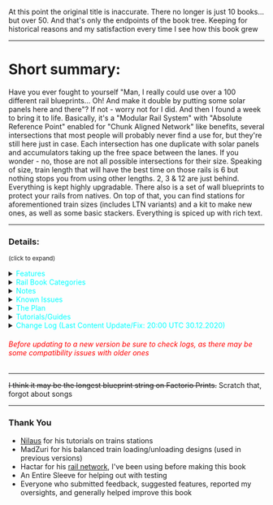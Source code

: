At this point the original title is inaccurate. There no longer is just 10 books... but over 50. And that's only the endpoints of the book tree. Keeping for historical reasons and my satisfaction every time I see how this book grew

---

# Short summary:
Have you ever fought to yourself "Man, I really could use over a 100 different rail blueprints... Oh! And make it double by putting some solar panels here and there"? If not - worry not for I did. And then I found a week to bring it to life. Basically, it's a "Modular Rail System" with "Absolute Reference Point" enabled for "Chunk Aligned Network" like benefits, several intersections that most people will probably never find a use for, but they're still here just in case. Each intersection has one duplicate with solar panels and accumulators taking up the free space between the lanes. If you wonder - no, those are not all possible intersections for their size. Speaking of size, train length that will have the best time on those rails is 6 but nothing stops you from using other lengths. 2, 3 & 12 are just behind. Everything is kept highly upgradable. There also is a set of wall blueprints to protect your rails from natives. On top of that, you can find stations for aforementioned train sizes (includes LTN variants) and a kit to make new ones, as well as some basic stackers. Everything is spiced up with rich text.

---

### Details:
<sup>(click to expand)</sup>

<details>
  <summary><span style="color:cyan">Features</summary>

<details>
  <summary><span style="color:yellow">Rails</summary>

<img src="https://user-images.githubusercontent.com/70019596/103308220-2e34a180-4a12-11eb-8e38-cc3b1ff32f63.png" width="100%">
<font size = 1><div align="center"> All of them in non-solar variants | see Rail Book Categories for close ups<br>
right click & open image in new tab for better resolution
</font></div>

- All blueprints are always upgradable into their equivalents from other books placed lower on the list in the "Rail Book Categories" section as long as they are in the same category
 - many blueprints are upgradable into others from the same book or even other categories
   - some of that upgradability was sacrificed for the sake of throughput (extreme edge cases)
 - to achieve that, some blueprints don't have the best possible signal placement, but it's still perfect signaling (no 2 crosses of rail are in the same block)
- Each book comes in 2 variants:
 - standard (no ![solar panel](https://wiki.factorio.com/images/thumb/Solar_panel.png/32px-Solar_panel.png) &![accumulator](https://wiki.factorio.com/images/thumb/Accumulator.png/32px-Accumulator.png))
 - ![solar panel](https://wiki.factorio.com/images/thumb/Solar_panel.png/32px-Solar_panel.png) &![accumulator](https://wiki.factorio.com/images/thumb/Accumulator.png/32px-Accumulator.png) included because why would you want to waste so much space (aesthetics first though)
   - there are some paths left between solar panels so you can get run over by a train again
   - not a perfect ratio, I'm not a masochist and it probably would be impossible anyway
- Rail Spacing: ![rail](https://wiki.factorio.com/images/thumb/Straight_rail.png/32px-Straight_rail.png) - - ![rail](https://wiki.factorio.com/images/thumb/Straight_rail.png/32px-Straight_rail.png) - - - ![rail](https://wiki.factorio.com/images/thumb/Straight_rail.png/32px-Straight_rail.png) - - ![rail](https://wiki.factorio.com/images/thumb/Straight_rail.png/32px-Straight_rail.png)
- Optimized for 6 ![locomotive](https://wiki.factorio.com/images/thumb/Locomotive.png/32px-Locomotive.png)/![cargo wagon](https://wiki.factorio.com/images/thumb/Cargo_wagon.png/32px-Cargo_wagon.png) long trains, but works well with it's multiples and divisors. Any length will work, those are just suggestions  ![locomotive](https://wiki.factorio.com/images/thumb/Locomotive.png/32px-Locomotive.png)/![cargo wagon](https://wiki.factorio.com/images/thumb/Cargo_wagon.png/32px-Cargo_wagon.png) (to avoid deadlocks there should be space equivalent or larger to the length of your longest train between intersections.)
- ![green wire](https://wiki.factorio.com/images/thumb/Green_wire.png/32px-Green_wire.png) & ![red wire](https://wiki.factorio.com/images/thumb/Red_wire.png/32px-Red_wire.png) + ![small lamp](https://wiki.factorio.com/images/thumb/Lamp.png/32px-Lamp.png) included
- Modular
- Right-Hand Drive
- Each section is 21x21 ![rail](https://wiki.factorio.com/images/thumb/Straight_rail.png/32px-Straight_rail.png) or 42x42 tiles big (books are focused on throughput for 6  ![locomotive](https://wiki.factorio.com/images/thumb/Locomotive.png/32px-Locomotive.png)/![cargo wagon](https://wiki.factorio.com/images/thumb/Cargo_wagon.png/32px-Cargo_wagon.png) trains and that is exactly the border length of the square in which all blueprints here fit, hence they are not chunk aligned)
- Grid snapping is on, so you can use them like a "chunk aligned network" (blueprints can only be placed on an artificial grid that lets you start building from 2 completely disconnected points on the map and ensures that they can still be perfectly connected, see [FFF #357](https://factorio.com/blog/post/fff-357) under the "Snapping" section)
- Every blueprint has ![landfill](https://wiki.factorio.com/images/thumb/Landfill.png/32px-Landfill.png) underlay to allow placing on water (Shift+LMB to place landfill, and LMB to place blueprint, you can also just double-click Shift+LMB)
- Pretty ![copper_cable](https://wiki.factorio.com/images/thumb/Copper_cable.png/32px-Copper_cable.png) connections for Factorio 1.1 and above

</details>


<details>
  <summary><span style="color:yellow">Stations</summary>

<img src= "https://user-images.githubusercontent.com/70019596/103384015-1e41be00-4af5-11eb-92d6-b79f2153430f.png" width = 100%>

<font size = 1><div align="center">
Vanilla stations and Buffers <br>
LTN Stations and depots are not visible here <br>
right click & open image in new tab for better resolution
</font></div>

- Every station comes in 2 variants:
   - Vanilla
   - [Logistic Train Network](https://mods.factorio.com/mods/Optera/LogisticTrainNetwork) mod compatible
- Some basic train stackers - nothing special, but still nice to have (currently available lengths: 12, 10, 6, 5, 3, 2)
- Includes a book with some smaller parts for creating custom stations
- Mechanically balanced loading and unloading
- ![small lamp](https://wiki.factorio.com/images/thumb/Lamp.png/32px-Lamp.png) included
- ![red belt](https://wiki.factorio.com/images/thumb/Fast_transport_belt.png/32px-Fast_transport_belt.png) and ![blue belt](https://wiki.factorio.com/images/thumb/Express_transport_belt.png/32px-Express_transport_belt.png) versions (upgradable)
- LTN Depots included
- Every blueprint has ![landfill](https://wiki.factorio.com/images/thumb/Landfill.png/32px-Landfill.png) underlay to allow placing on water (Shift+LMB to place landfill, and LMB to place blueprint, you can also just double-click Shift+LMB)
- "Instructions" book to help with LTN stations

</details>
</details>

<details>
  <summary><span style="color:cyan">Rail Book Categories</summary>

- ##### Category A - Basic Blueprints
(90% of every rail network ever made)

 - <span style="color:orange">2 ![rail](https://wiki.factorio.com/images/thumb/Straight_rail.png/32px-Straight_rail.png)</span> (14bp)
 - <span style="color:cyan">2 ![rail](https://wiki.factorio.com/images/thumb/Straight_rail.png/32px-Straight_rail.png) ![solar panel](https://wiki.factorio.com/images/thumb/Solar_panel.png/32px-Solar_panel.png)</span> (14bp)

<img src= "https://user-images.githubusercontent.com/70019596/103171377-01369200-484c-11eb-9949-d08832efd9c9.png" width="100%">
<font size = 1><div align="center">
2 Lane Solar | Row 1: Vertical/Horizontal ends | Row 2: Vertical/Horizontal/Diagonal ends | Row 3: Diagonal ends  <br>
right click & open image in new tab for better resolution
</font></div>


 - <span style="color:orange">4 ![rail](https://wiki.factorio.com/images/thumb/Straight_rail.png/32px-Straight_rail.png)</span> (18bp)
 - <span style="color:cyan"> 4 ![rail](https://wiki.factorio.com/images/thumb/Straight_rail.png/32px-Straight_rail.png) ![solar panel](https://wiki.factorio.com/images/thumb/Solar_panel.png/32px-Solar_panel.png)</span> (18bp)

<img src= "https://user-images.githubusercontent.com/70019596/103366614-6516c000-4ac3-11eb-85a3-4aaab788c4db.png" width="100%">
<font size = 1><div align="center">
4 Lane | Row 1: Vertical/Horizontal ends | Row 2: Vertical/Horizontal/Diagonal ends | Row 3: Diagonal ends <br>
right click & open image in new tab for better resolution
</font></div>


- ##### Category B1 - Lane Mergers/Splitters
(ends don't have equal number of lanes)

 - <span style="color:orange">4:2:1 ![rail](https://wiki.factorio.com/images/thumb/Straight_rail.png/32px-Straight_rail.png)</span> (12bp)
 - <span style="color:cyan">4:2:1 ![rail](https://wiki.factorio.com/images/thumb/Straight_rail.png/32px-Straight_rail.png) ![solar panel](https://wiki.factorio.com/images/thumb/Solar_panel.png/32px-Solar_panel.png)</span> (12bp)


<img src= "https://user-images.githubusercontent.com/70019596/103365832-444d6b00-4ac1-11eb-843d-34f423293c8a.png" width = 100%>
<font size = 1><div align="center">
4:2:1 <br>
right click & open image in new tab for better resolution
</font></div>


- ##### Category B2 - Lane Mergers/Splitters (Diagonal)
(ends don't have equal number of lanes)

 - <span style="color:orange">4:2:1 ![rail](https://wiki.factorio.com/images/thumb/Straight_rail.png/32px-Straight_rail.png) Diagonal </span>(12bp)
 - <span style="color:cyan">4:2:1 ![rail](https://wiki.factorio.com/images/thumb/Straight_rail.png/32px-Straight_rail.png) Diagonal ![solar panel](https://wiki.factorio.com/images/thumb/Solar_panel.png/32px-Solar_panel.png)</span> (12bp)

<img src= "https://user-images.githubusercontent.com/70019596/103365834-47485b80-4ac1-11eb-8e7b-ab20e6eaf2ca.png" width="100%">
<font size = 1><div align="center">
4:2:1 Lane Diagonal<br>
right click & open image in new tab for better resolution
</font></div>


- ##### Category C - Split Junctions
(not all ends are connected to each other)

 - <span style="color:orange">2 & 4 ![rail](https://wiki.factorio.com/images/thumb/Straight_rail.png/32px-Straight_rail.png) Split</span> (23bp)
 - <span style="color:cyan">2 & 4 ![rail](https://wiki.factorio.com/images/thumb/Straight_rail.png/32px-Straight_rail.png) Split ![solar panel](https://wiki.factorio.com/images/thumb/Solar_panel.png/32px-Solar_panel.png)</span> (23bp)

<img src= "https://user-images.githubusercontent.com/70019596/103171368-f8de5700-484b-11eb-92ad-bc931ca16982.png" width="100%">
<font size = 1><div align="center">
2 & 4 Lane Split Junctions | Row 1: Vertical/Horizontal ends | Row 2: Vertical/Horizontal/Diagonal ends | Row 3: Diagonal ends<br>
right click & open image in new tab for better resolution
</font></div>


- ##### Category D - Station Entrances/Exits
Slap one of these anywhere on your straight piece and you're good to go, you can even have multiple of them if you want

 - <span style="color:orange">Entry/Exit</span> (10bp)
 - <span style="color:cyan">Entry/Exit</span> (10bp)

<img src= "https://user-images.githubusercontent.com/70019596/103184223-65427000-48b7-11eb-8518-23a5e1a134e8.png" width="100%">
<font size = 1><div align="center">
Station Entrance/Exit | Row 1: 2 Lanes | Row 2: 4 Lanes<br>
right click & open image in new tab for better resolution
</font></div>


 - <span style="color:orange">Entry/Exit Diagonal</span> (10bp)
 - <span style="color:cyan">Entry/Exit Diagonal</span> (10bp)

<img src= "https://user-images.githubusercontent.com/70019596/103171375-fed43800-484b-11eb-909a-99a7d80a261f.png" width="100%">
<font size = 1><div align="center">
Station Entrance/Exit | Row 1: 2 Lanes | Row 2: 4 Lanes<br>
right click & open image in new tab for better resolution
</font></div>

###### *Categories do not represent book nesting
</details>


<details>
  <summary><span style="color:cyan">Notes</summary>

### Rails:

- Most of your network will consist of blueprints from Category A, Category B will find some use for sure, but these books are more specialized, and Category C will be used very rarely if at all
- Outer lanes in 4-way Intersections from 4 Lane books (category A) do not have left turns. Use Line changers provided
- Some chain signals may seem unnecessary. Their sole purpose is to divide larger blocks inside a junction into two smaller ones so the train leaves the first one faster thus allowing other trains that would also cross through that block to start accelerating faster
- Category B has some split junctions. The main difference between B and C is that category C blueprints all have the same number of lanes. Blueprints from category B don't
- Remember to leave enough space between each section with lanes crossing each other to fit the longest train that is going to use that part of your network. Otherwise, when it stops on the next signal, it WILL block trains on other lanes. That is true for any train network, not only one built with my blueprints
- No ![roboport](https://wiki.factorio.com/images/thumb/Roboport.png/32px-Roboport.png) between rails so you don't accidentally recreate [Population transfers in the Soviet Union](https://en.wikipedia.org/wiki/Population_transfer_in_the_Soviet_Union), except bots. The real reason: 1. bots have a limited supply of power. 2. When it depletes, they go to recharge at the nearest roboport. 3. They go straight to their destination without considering their power reserves. That means that if you have a "C" shaped logistic network (that often forms with rails), where the distance in a straight line between both ends of this "C" is 2x greater than your robot's range, it won't reach its destination and instead, its power reserves will deplete, the bot will come back to where it started to recharge and try again thus falling into an endless loop
- ![copper cable](https://wiki.factorio.com/images/thumb/Copper_cable.png/32px-Copper_cable.png) look cool
- I've included the floor tiles I've created to help me make these blueprints so you can use them yourself, take inpiration or whatever else you'd like. They require [Dectorio](https://mods.factorio.com/mods/PantherX/Dectorio) mod to work, (there is a vanilla version too, but it's not as pretty). They are made for 6 car trains, so if you're going for a different size inspiration is where it ends unless you can rescale them

### Other:

- There is a lot of Factorio's in-game Rich Text - it's awesome, believe me
- If you don't have aforementioned mods (LTN, Dectorio) You'll get some error messages in the chat when importing this book. It only means that you won't be able to use blueprints that require those mods. All of them have vanilla friendly equivalents. You don't need those mods to make use of my blueprints
- I'm no master of LTN nor I consider myself to be any close to one, so the logic is one of the simplest you can do. If you'd like to make something more sophisticated that would be compatible with my blueprints, go ahead, but post it as your own. Let me know, and I'll link it here

</details>



<details>
  <summary><span style="color:cyan">Known Issues</summary>
- Some book have their names a bit bugged when in grid view in the blueprint library. It's game's fault, I can't do anything about it without changing rich text (reported to devs) <br>

<img src= "https://uploads.disquscdn.com/images/e3d06b3efd5741f4427230293887cccbf5ad0bbba186238e6513b16e2061ab05.png" width =25%>

</details>


          
<details>
  <summary><span style="color:cyan">The Plan</summary>
- Come up with a better name, as the current one simply isn't true to the book's contents anymore
- Idk, maybe I've missed some blueprint? If so, let me know, and I'll make it <br>
- If you have any suggestions on how I could improve this book, let me know. I can't promise that I'll check the comments often, but better late than never <br>

</details>


<details>
 <summary><span style="color:cyan">Tutorials/Guides</summary>

### Rail Network/Signaling
- [Train Signals | Factorio](https://www.youtube.com/watch?v=N6a8k5x_oV8)
- [Getting Started with TRAINS & SIGNALS - Everything You Need To Know | Factorio Tutorial/Guide/How-to](https://www.youtube.com/watch?v=3TKBs6TD7WU)
- [Stations, Junctions, and all things deadlock - IMAGE HEAVY](https://forums.factorio.com/viewtopic.php?f=18&t=18621)
- [Factorio Train Automation](https://drive.google.com/drive/folders/0B22HAM7WzR-RdjFYZHZlX29pSVE)
- And the famous 1.5 hour long video on absolute basics: [Factorio Train Tutorial - Absolute Basics](https://www.youtube.com/watch?v=Co136r7pkTk)

### Logistic Train Network
- [LTN - Logistic Train Network - Manual](https://forums.factorio.com/viewtopic.php?t=51072)
- [Guide for a Low-Effort LTN User](https://www.reddit.com/r/factorio/comments/73xyd5/guide_for_a_loweffort_ltn_user/)
- [LTN Mod Tutorial - Logistic Train Network](https://www.youtube.com/watch?v=a3ujEdPfGHk)
- [Factorio 0.17 Logistic Train Network Tutorial](https://www.youtube.com/watch?v=bpfVzfWeqj8)

</details>


<details>
  <summary><span style="color:cyan">Change Log (Last Content Update/Fix: 20:00 UTC 30.12.2020)</summary>

18:00 UTC 22.08.2020
- Added the missing accumulator to "Diagonal 4-way" from "4 Lane Solar" book
- All non-diagonal blueprints now have grid settings to enable placing by dragging. They're placed next to the previous one but only on the horizontal or vertical axis, not on diagonals. If support for that releases I'll update them too.
- New title

19:00 UTC 23.08 2020
- Landfill added under every blueprint to allow placing on water
- For some stupid reason, I've renamed all 45° turn blueprints to 135° previously, now it's the right way again
- Improved upgradability in and between Category A (Solar) books

20:00 UTC 25.08.2020
- Added more pictures to description

13:30 UTC 23.08.2020
- Added Absolute Reference Point setting to every blueprint
- Changed Non-Solar Books' color-coding from yellow to dark orange for better visibility on toolitps
- Fixed "4:2 T Junction Right" from "4:2:1 Lane" and
 "4:2:1 Lane Solar" books (one exit was 1 piece of rail too long)
- Added missing lamps to "4:2 T Junction Left" from "4:2:1 Lane" book

22:30 UTC 25.08.2020
- Added stations for < C || < C > || < CC || < CCCC > || << CCCC || < CCCC <> CCCC > || << CCC <> CCC > trains and their simple LTN equivalents
- Added blueprints for creating stations from smaller components both for vanilla and LTN

12:00 UTC 26.08.2020
- Added missing signals to double-headed stations
- All LTN stations now have appropriate maximum and minimum train length set

15:30 UTC 26.08.2020
- Slightly redesigned all <CC stations and all but <<CCC<>CCC>> provider stations in order to make all stations red belt compatible 
- Added Red Belt stations (upgradable to blue belt)
- Removed the unnecessary middle power pole from all "Straight T Junction" (Category A) blueprints

16:00 UTC 26.08.2020
- Fixed "Provider - Loading" from Rails -> Stations -> Vanilla (Red Belt) -> Station Parts (was the same blueprint as for LTN version)

17:00 UTC 26.0.8.2020
- Added "Provider - Front & Rear" and "Requester - Front & Rear" Stations for all 12 car station books

01:00 UTC 27.08.2020
- Redesigned all stations to make them smaller and simplify the balanced loading/unloading using MadZuri's design
- Added "Provider Front & Rear" and "Requester Front & Rear" to all 12 car stations
- Added more blueprints to "Stations Parts" books

15:30 UTC 27.08.2020
- Added "Straight Lane Switch U-turn" and "Diagonal Lane Switch U-turn" to all 4 Lane Category A Books
- Reworked signaling in "Straight U-turn" and "Diagonal U-turn" in all 4 Lane Category A Books in order to make them upgradable to the above. Also Diagonal U)-turn" looks like a square now.
- Fixed modularity of rail blueprints with diagonal exits (previously solar panels would overlap)

16:30 UTC 28.08.2020
- Changed some blueprints in "Station Parts" books and added new ones
- Added "Instructions" book. Inside you can find instructions on setting up MadZuri's Balanced Train Loading and my LTN Stations
- Fixed wiring in Provider stations
- Simplified LTN Station Logic "Provide Threshold" and "Request Threshold" replaced with "Provide Stack Threshold" and "Request Stack Threshold"
- Added train stations for 2L-10C Single-headed trains

17:30 UTC 28.0.2020
- Normalized train stations
- Added train stackers
- Improved some signalling/removed misplaced "yellow state" signals

21:30 UTC 29.08.2020
- Provider stations finally work as they should be I swear (all it took was changing "Anything" to "Everything" in inserter settings so you can just put new station over the old one and settings ill be updated)

12:30 UTC 31.08.2020
- Fixed snapping on "2:1 Exit U-turned"

10:00 UTC  26.09.2020
- Provider stations now have their chest number set in their arithmetic combinator for balanced loading

12:30 UTC 06.10.2020
- Forgot to use an upgrade planner on red belt station books, fixed

18:00 UTC 05.12.2020
- Moved signals from exits of rail blueprints to their entrances as suggested by Josch. Helps blueprints connect better by mitigating some conflicts (if you're planning to use this update on a save where you already have used older versions, you should place a signal in the middle of a big rail block that forms where old rails connect with new. That's not a perfect solution, but anything better would require to replace signalling on all old rails)
- Improved signaling on all "u-turned" blueprints from 4:2:1 books
- Changed "Diagonal U-turn" from 4 Lane books so it is upgradable to "Diagonal Lane Switch U-turn" as originally intended
- If you're playing on 1.1, Factorio saves cable connections in blueprints now, you know what that means

15:30 UTC 8.12.2020
- Stackers for each train size now have their own books rather than all being shoved together

20:00 UTC 10.12.2020
- I've missed all of 4:2:1 Solar book, when aligning blueprint grid after update from 06.10.2020 - Fixed
- After previous update, stackers had align to grid checked with some ridiculous values for some reason beyond my understanding- Fixed

12:30 UTC 13.12.2020
- The reason beyond my understanding from the previous update has been understood. It has to do with changes to blueprint alignment settings in Factorio 1.1. Stations too have been affected by it - Fixed

19:30 UTC 18.12.2020
(Compatible with older versions)
- All blueprints containing a 90° turn including the various 90° Turns have been redesigned to actually do so. Exceptions are: 1) the entirety of Category B, since it was impossible to do, 2)curved/diagonal blueprints from Category C - impossible or already compatible
- Solar blueprints have been redesigned accordingly
- Overall this update increases number of blueprints that both 2 Lane and 4 Lane 90° Turns can be upgraded into
- Great thanks to An Entire Sleeve for helping out

21:00 UTC 18.12.2020
(Compatible with older versions)
- Added "Wall" book, containing 7 blueprints designed to protecc your trains from natives

1:00 UTC 27.12.2020
(Compatible with older versions)
- Added "Entry/Exit" books (new category - D) containing most blueprints from category B with severe modifications (they are way better now)
- Added 4:1 4-way Intersections in 4 variants and their diagonal equivalents
- Stackers have grid snapping (again)
- Reworked blueprint naming so your eyes don't bleed anymore

1:00 UTC 28.12.2020
(Compatible with older versions)
- Fixed signalling in category D (some blueprints had signals on the wrong side of the rail)
- deleted blueprints from category D in solar book that had the singular lane connected to only one side of the main track

15:00 UTC 28.12.2020
(Compatible with older versions)
- Added grid snapping to non-diagonal blueprints from category D. It actually works and its amazing. Unfortunately it's not possible to do this to diagonal blueprints right now

19:00 UTC 29.12.2020
(Stations were completely reworked, but there shouldn't be any compatibility issues as long as you don't fiddle with the ones you already placed)
- Complete rework of the stations, more freedom with their setup, better belt layouts, switched from circuit-based balancing to mechanical on provider stations - thanks to this there is also less fiddling with LTN stations, no need to worry about where each wire is connected and so on. There is less blueprints overall and instead of having 2 separate books for red and blue belts, now there is only one with red ones, upgradable with a provided upgrade planners. Largely influenced by Nilaus's tutorials
- Added 4:2 4-way with three ends with 4 lanes and one end with 2 lanes
- Added 10 car and 5 car stackers
- It's a big update so there is more potential for bug than normally, I'll fix them as I get reports or notice the m myself

14:00 UTC 30.12.2020
(Compatible with older versions)
- Added landfill to stackers

16:30 UTC 30.12.2020
(Compatible with older versions)
- Lane split isn't fixed to a specific position on straight lane like it was before giving more freedom with it's positioning
- 4:1 4-ways were replaced with a 4:1 4-way that actually is 4-way. 

22:30 UTC 30.12.2020
(Compatible with older versions)
- Light on stations have been moved outside to allow for placing additional signals if one so desires
- Chests on vanilla stations have been connected with green wires for wire sorcerers

20:00 UTC 30.12.2020
(Compatible with older versions)
- Added a 42x42 square outline made out of stone bricks. It's the same size as grid on which all rail blueprints are based on. Can be used as a placeholder for future rails
- Some small fixes regarding spelling mistakes and blueprint tooltip changes

</details>

###### <span style="color:red">Before updating to a new version be sure to check logs, as there may be some compatibility issues with older ones </color>

---

<s>I think it may be the longest blueprint string on Factorio Prints.</s> Scratch that, forgot about songs<br>

---

### Thank You
- [Nilaus](https://www.youtube.com/channel/UCD80bzqJh1N7lOqn7n0vKTg) for his tutorials on trains stations
- MadZuri for his balanced train loading/unloading designs (used in previous versions)
- Hactar for his [rail network](https://gist.github.com/HactarCE/bc85d8c49d3e686d66d181d471cd50b1), I've been using before making this book
- An Entire Sleeve for helping out with testing
- Everyone who submitted feedback, suggested features, reported my oversights, and generally helped improve this book
